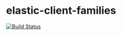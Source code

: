 # elastic-client-families

[![Build Status](https://travis-ci.org/peng-yongsheng/elastic-client-families.svg?branch=master)](https://travis-ci.org/peng-yongsheng/elastic-client-families)
